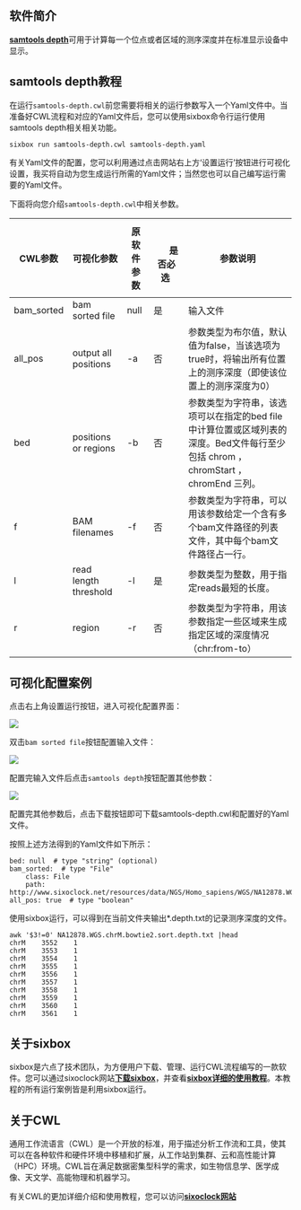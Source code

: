 ## 软件简介

[__samtools depth__](https://www.htslib.org/doc/samtools-depth.html)可用于计算每一个位点或者区域的测序深度并在标准显示设备中显示。

## samtools depth教程

在运行`samtools-depth.cwl`前您需要将相关的运行参数写入一个Yaml文件中。当准备好CWL流程和对应的Yaml文件后，您可以使用sixbox命令行运行使用samtools depth相关相关功能。

```text
sixbox run samtools-depth.cwl samtools-depth.yaml
```

有关Yaml文件的配置，您可以利用通过点击网站右上方‘设置运行’按钮进行可视化设置，我买将自动为您生成运行所需的Yaml文件；当然您也可以自己编写运行需要的Yaml文件。

下面将向您介绍`samtools-depth.cwl`中相关参数。


| CWL参数      | 可视化参数 | 原软件参数 | &nbsp; &nbsp;&nbsp; &nbsp; &nbsp;&nbsp;&nbsp;&nbsp; &nbsp;&nbsp; &nbsp;&nbsp;&nbsp; &nbsp;&nbsp;是否必选&nbsp; &nbsp;&nbsp;&nbsp;&nbsp;&nbsp;&nbsp;&nbsp; &nbsp;&nbsp; | 参数说明                                                       |
| ---------- | --------------------- | ----- | ---- | ------------------------------------------------------------------------------------- |
| bam_sorted | bam sorted file       |  null  | 是    | 输入文件                                                                                  |
| all_pos    | output all positions  | -a    | 否    | 参数类型为布尔值，默认值为false，当该选项为true时，将输出所有位置上的测序深度（即使该位置上的测序深度为0）                            |
| bed        | positions or regions  | -b    | 否    | 参数类型为字符串，该选项可以在指定的bed file中计算位置或区域列表的深度。Bed文件每行至少包括 chrom ， chromStart ， chromEnd 三列。 |
| f          | BAM filenames         | -f    | 否    | 参数类型为字符串，可以用该参数给定一个含有多个bam文件路径的列表文件，其中每个bam文件路径占一行。                                   |
| l          | read length threshold | -l    | 是    | 参数类型为整数，用于指定reads最短的长度。                                                               |
| r          | region                | -r    | 否    | 参数类型为字符串，用该参数指定一些区域来生成指定区域的深度情况（chr:from-to）                                          |


## 可视化配置案例

点击右上角设置运行按钮，进入可视化配置界面：

![](https://tcs.teambition.net/storage/312c5cbce8a222c824d4b3f432ef2793bdfc?Signature=eyJhbGciOiJIUzI1NiIsInR5cCI6IkpXVCJ9.eyJBcHBJRCI6IjU5Mzc3MGZmODM5NjMyMDAyZTAzNThmMSIsIl9hcHBJZCI6IjU5Mzc3MGZmODM5NjMyMDAyZTAzNThmMSIsIl9vcmdhbml6YXRpb25JZCI6IjYwZDVkMzRiYzM5MWMwZWY4M2E4YTdiYSIsImV4cCI6MTYzOTcxMjY0MywiaWF0IjoxNjM5NzA5MDQzLCJyZXNvdXJjZSI6Ii9zdG9yYWdlLzMxMmM1Y2JjZThhMjIyYzgyNGQ0YjNmNDMyZWYyNzkzYmRmYyJ9.BMUSmpMjt_CSCtBsbxmjex-RTSl5hl5CVTj-0Yvpxy8&download=image.png "")

双击`bam sorted file`按钮配置输入文件：

![](https://tcs.teambition.net/storage/312c38fa29f026c795bbbb2e8a8bf4204f2c?Signature=eyJhbGciOiJIUzI1NiIsInR5cCI6IkpXVCJ9.eyJBcHBJRCI6IjU5Mzc3MGZmODM5NjMyMDAyZTAzNThmMSIsIl9hcHBJZCI6IjU5Mzc3MGZmODM5NjMyMDAyZTAzNThmMSIsIl9vcmdhbml6YXRpb25JZCI6IjYwZDVkMzRiYzM5MWMwZWY4M2E4YTdiYSIsImV4cCI6MTYzOTcxMjQzMywiaWF0IjoxNjM5NzA4ODMzLCJyZXNvdXJjZSI6Ii9zdG9yYWdlLzMxMmMzOGZhMjlmMDI2Yzc5NWJiYmIyZThhOGJmNDIwNGYyYyJ9.5dVzJLgFYulphMQVBRSrYKbW2p9xFQM_Nx_C-NR-s7Q&download=image.png "")

配置完输入文件后点击`samtools depth`按钮配置其他参数：

![](https://tcs.teambition.net/storage/312c02b078ed526a67ddf2c25f47826b97cf?Signature=eyJhbGciOiJIUzI1NiIsInR5cCI6IkpXVCJ9.eyJBcHBJRCI6IjU5Mzc3MGZmODM5NjMyMDAyZTAzNThmMSIsIl9hcHBJZCI6IjU5Mzc3MGZmODM5NjMyMDAyZTAzNThmMSIsIl9vcmdhbml6YXRpb25JZCI6IjYwZDVkMzRiYzM5MWMwZWY4M2E4YTdiYSIsImV4cCI6MTYzOTcxMjg0OSwiaWF0IjoxNjM5NzA5MjQ5LCJyZXNvdXJjZSI6Ii9zdG9yYWdlLzMxMmMwMmIwNzhlZDUyNmE2N2RkZjJjMjVmNDc4MjZiOTdjZiJ9.6m9FcWsyjYyNES-_gcmPZc4CB-jtCLsq0raDbDMzcQ0&download=image.png "")

配置完其他参数后，点击下载按钮即可下载samtools-depth.cwl和配置好的Yaml文件。

按照上述方法得到的Yaml文件如下所示：

```text
bed: null  # type "string" (optional)
bam_sorted:  # type "File"
    class: File
    path: http://www.sixoclock.net/resources/data/NGS/Homo_sapiens/WGS/NA12878.WGS.chrM.bowtie2.sort.bam
all_pos: true  # type "boolean"
```

使用sixbox运行，可以得到在当前文件夹输出*.depth.txt的记录测序深度的文件。

```text
awk '$3!=0' NA12878.WGS.chrM.bowtie2.sort.depth.txt |head
chrM    3552    1
chrM    3553    1
chrM    3554    1
chrM    3555    1
chrM    3556    1
chrM    3557    1
chrM    3558    1
chrM    3559    1
chrM    3560    1
chrM    3561    1
```

## 关于sixbox

sixbox是六点了技术团队，为方便用户下载、管理、运行CWL流程编写的一款软件。您可以通过sixoclock网站[__下载sixbox__](http://www.sixoclock.net/download-center)，并查看[__sixbox详细的使用教程__](https://docs.sixoclock.net/clients/sixbox-linux.html#安装)。本教程的所有运行案例皆是利用sixbox运行。

## 关于CWL

通用工作流语言（CWL）是一个开放的标准，用于描述分析工作流和工具，使其可以在各种软件和硬件环境中移植和扩展，从工作站到集群、云和高性能计算（HPC）环境。CWL旨在满足数据密集型科学的需求，如生物信息学、医学成像、天文学、高能物理和机器学习。

有关CWL的更加详细介绍和使用教程，您可以访问[__sixoclock网站__](https://docs.sixoclock.net/dev_guide/CWL/introduction.html#简介)
